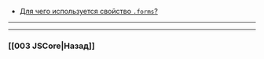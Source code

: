 - [Для чего используется свойство `.forms`?](https://youtu.be/lZNWrW39ELM?t=616)

___

___

### [[003 JSCore|Назад]]